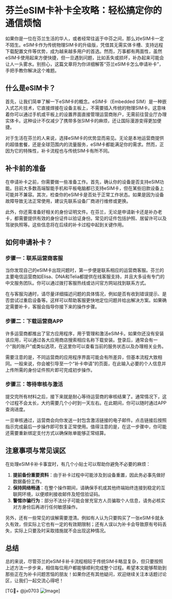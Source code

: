 # 芬兰eSIM卡补卡全攻略：轻松搞定你的通信烦恼

如果你是一位在芬兰生活的华人，或者经常往返于中芬之间，那么对eSIM卡一定不陌生。eSIM卡作为传统物理SIM卡的升级版，凭借其无需实体卡槽、支持远程下载配置文件等优势，成为越来越多用户的首选。然而，万事都有两面性，虽然eSIM卡使用起来方便快捷，但一旦遇到问题，比如丢失或损坏，补办起来可能会让人一头雾水。别担心，这篇文章将为你详细解答“芬兰eSIM卡怎么申请补卡”，手把手教你解决这个难题。

## 什么是eSIM卡？

首先，让我们简单了解一下eSIM卡的概念。eSIM卡（Embedded SIM）是一种嵌入式芯片技术，它直接焊接在设备主板上，不需要插入传统的物理SIM卡。这意味着你可以通过手机或平板上的设置界面直接管理运营商账户，无需前往营业厅办理实体卡。这种设计不仅减少了携带多张SIM卡的麻烦，还让国际漫游变得更加便捷。

对于生活在芬兰的人来说，选择eSIM卡的优势显而易见。无论是本地运营商提供的超值套餐，还是全球范围内的流量服务，eSIM卡都能满足你的需求。然而，正因为它的特殊性，补卡流程也与传统SIM卡有所不同。

## 补卡前的准备

在申请补卡之前，你需要做一些准备工作。首先，确认你的设备是否支持eSIM功能。目前大多数高端智能手机和平板电脑都已支持eSIM卡，但在某些旧款设备上可能并不兼容。其次，检查你的eSIM卡是否处于正常工作状态。如果是因为设备故障导致无法正常使用，建议先联系设备厂商进行维修或更换。

此外，你还需准备好相关的身份证明文件。在芬兰，无论是申请新卡还是补办老卡，都需要提供有效的身份证件以验证身份。常见的证件包括护照、居留许可以及驾驶执照等。这些信息将在后续的补卡过程中起到关键作用。

## 如何申请补卡？

### 步骤一：联系运营商客服

当你发现自己的eSIM卡出现问题时，第一步便是联系相应的运营商客服。芬兰的主要电信运营商如Elisa、DNA和Telia都提供在线客服支持，并且大多设有专门的中文服务团队。你可以通过拨打客服热线或访问官方网站找到联系方式。

在与客服沟通时，请尽量详细描述问题的具体情况，例如是否有收到错误提示、是否尝试过重启设备等。这样可以帮助客服更快地定位问题并给出解决方案。如果确定需要补卡，客服会指导你接下来的操作步骤。

### 步骤二：下载运营商APP

许多运营商都推出了官方应用程序，用于管理和激活eSIM卡。如果你还没有安装该应用，可以通过各大应用商店搜索相应名称下载安装。登录后，通常会有一个“我的账户”或类似选项，在这里你可以查看当前的服务状态以及办理相关业务。

需要注意的是，不同运营商的应用程序界面可能会有所差异，但基本流程大致相同。一般来说，你会被引导至一个“补卡申请”的页面，在此输入必要的个人信息并上传所需的身份证件照片即可完成初步操作。

### 步骤三：等待审核与激活

提交完所有材料之后，接下来就是耐心等待运营商的审核结果了。通常情况下，这个过程不会太长，大约需要几个小时到一天左右。在此期间，你可以随时通过APP查询进度。

一旦审核通过，运营商会向你发送一封包含激活链接的电子邮件。点击链接后按照指示完成最后一步操作即可恢复正常使用。值得注意的是，在这一步骤中，你可能还需要重新绑定支付方式以确保账单能够正常结算。

## 注意事项与常见误区

在处理eSIM卡补卡事宜时，有几个小贴士可以帮助你避免不必要的麻烦：

1. **提前备份重要资料**：由于补卡过程中可能涉及到设备重置，因此务必事先做好数据备份工作。
2. **保持网络畅通**：在整个操作期间，请确保手机或其他终端始终连接到稳定的互联网环境，以便顺利接收邮件及短信验证码。
3. **警惕诈骗行为**：部分不法分子可能会冒充官方人员骗取个人信息，请务必核实对方身份后再进行任何敏感操作。

另外，还有一些常见的误解需要澄清。例如有人认为只要购买了一张eSIM卡就永久有效，但实际上它也有一定的有效期限制；还有人误以为补卡会导致原有号码丢失，实际上只要及时采取措施就不会出现这种情况。

## 总结

总的来说，尽管芬兰的eSIM卡补卡流程相较于传统SIM卡略显复杂，但只要按照上述方法一步步来，相信每位用户都能够顺利完成整个过程。希望本文能够帮助到那些正在为补卡问题苦恼的朋友！如果你还有其他疑问，欢迎继续关注本话题讨论区，让我们一起交流心得吧！

[TG💪+ @jx0703 ![Image](https://github.com/user-attachments/assets/dbca1d08-cadb-493c-b0ec-ad6f7a83f270)]